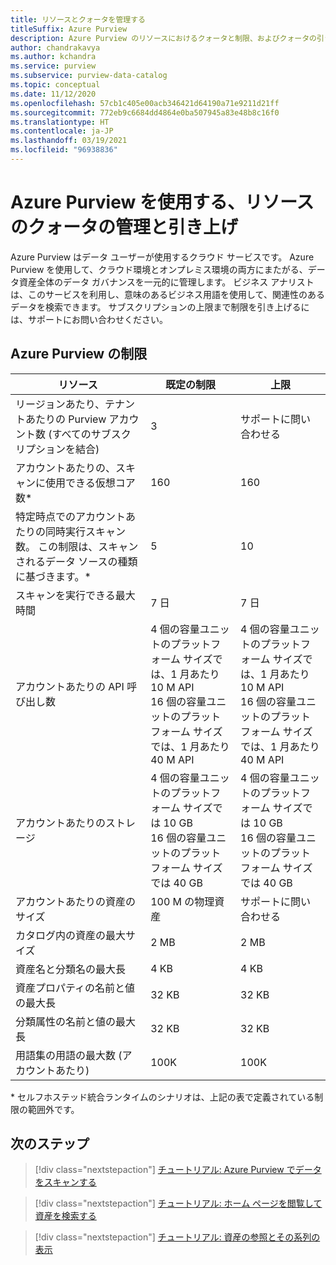 ```yaml
---
title: リソースとクォータを管理する
titleSuffix: Azure Purview
description: Azure Purview のリソースにおけるクォータと制限、およびクォータの引き上げを要求する方法について説明します。
author: chandrakavya
ms.author: kchandra
ms.service: purview
ms.subservice: purview-data-catalog
ms.topic: conceptual
ms.date: 11/12/2020
ms.openlocfilehash: 57cb1c405e00acb346421d64190a71e9211d21ff
ms.sourcegitcommit: 772eb9c6684dd4864e0ba507945a83e48b8c16f0
ms.translationtype: HT
ms.contentlocale: ja-JP
ms.lasthandoff: 03/19/2021
ms.locfileid: "96938836"
---
```

# <a name="manage-and-increase-quotas-for-resources-with-azure-purview"></a>Azure Purview を使用する、リソースのクォータの管理と引き上げ
 
Azure Purview はデータ ユーザーが使用するクラウド サービスです。 Azure Purview を使用して、クラウド環境とオンプレミス環境の両方にまたがる、データ資産全体のデータ ガバナンスを一元的に管理します。 ビジネス アナリストは、このサービスを利用し、意味のあるビジネス用語を使用して、関連性のあるデータを検索できます。 サブスクリプションの上限まで制限を引き上げるには、サポートにお問い合わせください。
 
## <a name="azure-purview-limits"></a>Azure Purview の制限
 
|**リソース**|  **既定の制限**  |**上限**|
|---|---|---|
|リージョンあたり、テナントあたりの Purview アカウント数 (すべてのサブスクリプションを結合)|3|サポートに問い合わせる|
|アカウントあたりの、スキャンに使用できる仮想コア数*|160|160|
|特定時点でのアカウントあたりの同時実行スキャン数。 この制限は、スキャンされるデータ ソースの種類に基づきます。*|5 | 10 |
|スキャンを実行できる最大時間|7 日|7 日|
|アカウントあたりの API 呼び出し数|4 個の容量ユニットのプラットフォーム サイズでは、1 月あたり 10 M API <br>16 個の容量ユニットのプラットフォーム サイズでは、1 月あたり 40 M API |4 個の容量ユニットのプラットフォーム サイズでは、1 月あたり 10 M API <br>16 個の容量ユニットのプラットフォーム サイズでは、1 月あたり 40 M API|
|アカウントあたりのストレージ|4 個の容量ユニットのプラットフォーム サイズでは 10 GB <br>16 個の容量ユニットのプラットフォーム サイズでは 40 GB |4 個の容量ユニットのプラットフォーム サイズでは 10 GB <br> 16 個の容量ユニットのプラットフォーム サイズでは 40 GB |
|アカウントあたりの資産のサイズ|100 M の物理資産 |サポートに問い合わせる|
|カタログ内の資産の最大サイズ|2 MB|2 MB|
|資産名と分類名の最大長|4 KB|4 KB|
|資産プロパティの名前と値の最大長|32 KB|32 KB|
|分類属性の名前と値の最大長|32 KB|32 KB|
|用語集の用語の最大数 (アカウントあたり)|100K|100K|
 
\* セルフホステッド統合ランタイムのシナリオは、上記の表で定義されている制限の範囲外です。 
 
## <a name="next-steps"></a>次のステップ
 
> [!div class="nextstepaction"]
>[チュートリアル: Azure Purview でデータをスキャンする](tutorial-scan-data.md)

> [!div class="nextstepaction"]
>[チュートリアル: ホーム ページを閲覧して資産を検索する](tutorial-asset-search.md)

> [!div class="nextstepaction"]
>[チュートリアル: 資産の参照とその系列の表示](tutorial-browse-and-view-lineage.md)
